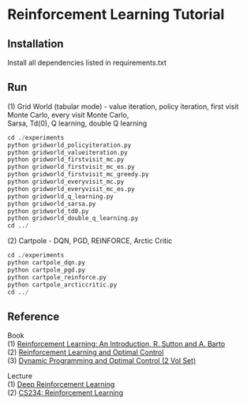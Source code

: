 # Reinforcement Learning Tutorial

## Installation
Install all dependencies listed in requirements.txt
## Run

(1) Grid World (tabular mode) - value iteration, policy iteration, first visit Monte Carlo, every visit Monte Carlo,\
Sarsa, Td(0), Q learning, double Q learning
 
``` python
cd ./experiments
python gridworld_policyiteration.py
python gridworld_valueiteration.py
python gridworld_firstvisit_mc.py
python gridworld_firstvisit_mc_es.py
python gridworld_firstvisit_mc_greedy.py
python gridworld_everyvisit_mc.py
python gridworld_everyvisit_mc_es.py
python gridworld_q_learning.py
python gridworld_sarsa.py
python gridworld_td0.py
python gridworld_double_q_learning.py
cd ../
```

(2) Cartpole - DQN, PGD, REINFORCE, Arctic Critic
``` python
cd ./experiments
python cartpole_dqn.py
python cartpole_pgd.py
python cartpole_reinforce.py
python cartpole_arcticcritic.py
cd ../
```

## Reference
Book \
(1) [Reinforcement Learning: An Introduction, R. Sutton and A. Barto](https://web.stanford.edu/class/psych209/Readings/SuttonBartoIPRLBook2ndEd.pdf) \
(2) [Reinforcement Learning and Optimal Control](https://www.amazon.com/Reinforcement-Learning-Optimal-Control-Bertsekas/dp/1886529396/ref=sr_1_9?dchild=1&keywords=reinforcement+learning&qid=1614358839&sr=8-9) \
(3) [Dynamic Programming and Optimal Control (2 Vol Set)](https://www.amazon.com/Dynamic-Programming-Optimal-Control-Vol/dp/1886529086/ref=pd_bxgy_img_2/140-2898019-6489713?_encoding=UTF8&pd_rd_i=1886529086&pd_rd_r=bd4cf0f1-58ca-401c-82e4-aca100f11005&pd_rd_w=FktV5&pd_rd_wg=1CvTp&pf_rd_p=f325d01c-4658-4593-be83-3e12ca663f0e&pf_rd_r=W41D2S4NZN6YT83ZB03B&psc=1&refRID=W41D2S4NZN6YT83ZB03B)

Lecture \
(1) [Deep Reinforcement Learning](http://rail.eecs.berkeley.edu/deeprlcourse/) \
(2) [CS234: Reinforcement Learning](https://web.stanford.edu/class/cs234/)
